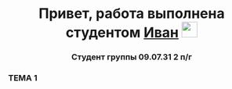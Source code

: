 <h1 align="center">Привет, работа выполнена студентом <a href="https://daniilshat.ru/" target="_blank">Иван</a> 
<img src="https://github.com/blackcater/blackcater/raw/main/images/Hi.gif" height="32"/></h1>
<h3 align="center">Студент группы 09.07.31 2 п/г</h3>


### ТЕМА 1


